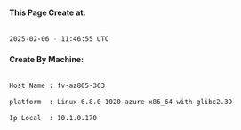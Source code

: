 
   
#### This Page Create at:

```bash

2025-02-06 - 11:46:55 UTC

```

#### Create By Machine:

```bash

Host Name : fv-az805-363

platform  : Linux-6.8.0-1020-azure-x86_64-with-glibc2.39

Ip Local  : 10.1.0.170

```


